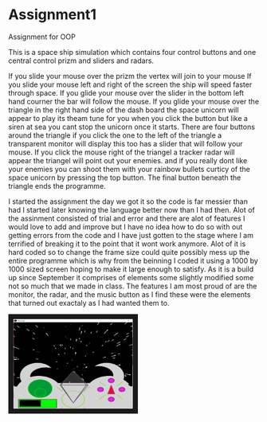 # Assignment1
Assignment for OOP

This is a space ship simulation which contains four control buttons and one central control prizm and 
sliders and radars. 

If you slide your mouse over the prizm the vertex will join to your mouse 
If you slide your mouse left and right of the screen the ship will speed faster through
space.
If you glide your mouse over the slider in the bottom left hand courner the bar will follow the mouse.
If you glide your mouse over the triangle in the right hand side of the dash board 
the space unicorn will appear to play its theam tune for you when you click the button 
but like a siren at sea you cant stop the unicorn once it starts.
There are four buttons around the triangle if you click the one to the left of the 
triangle a transparent monitor will display this too has a slider that will follow your 
mouse.
If you click the mouse right of the triangel a tracker radar will appear the triangel will point
out your enemies.
and if you really dont like your enemies you can shoot them with your rainbow bullets
curticy of the space unicorn by pressing the top button.
The final button beneath the triangle ends the programme.

I started the assignment the day we got it so the code is far messier than had I started later
knowing the language better now than I had then. Alot of the assinment consisted of trial and 
error and there are alot of features I would love to add and improve but I have no idea how to do
so with out getting errors from the code and I have just gotten to the stage where I am terrified
of breaking it to the point that it wont work anymore. Alot of it is hard coded so to change the frame
size could quite possibly mess up the entire programme which is why from the beinning I coded it using
a 1000 by 1000 sized screen hoping to make it large enough to satisfy. As it is a build up since September
it comprises of elements some slightly modified some not so much that we made in class. The features I am
most proud of are the monitor, the radar, and the music button as I find these were the elements 
that turned out exactaly as I had wanted them to.

<a href="https://youtu.be/Ham4_P-NDCg" target="_blank"><img src="images/thumbnail.png" 
alt="Processing Star ship simulation" width="240" height="180" border="10" /></a>